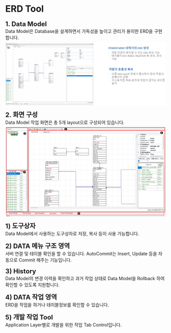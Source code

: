 # ERD Tool

<b style="font-size: 20px">1. Data Model </b><br/>
Data Model은 Database을 설계하면서 가독성을 높이고 관리가 용이한 ERD을 구현합니다.
<img src="../../.vuepress\public\documentation\data-model\ERDTool\DataModel\DataModel.png" style="position: relative;top: 5px;"> <br/>

<b style="font-size: 20px">2. 화면 구성 </b><br/>
 Data Model 작업 화면은 총 5개 layout으로 구성되어 있습니다.
<img src="../../.vuepress\public\documentation\data-model\ERDTool\ScreenStructure\Screen.png" style="position: relative;top: 5px;"> <br/>

<b style="font-size: 20px">1) 도구상자</b><br/>
Data Model에서 사용하는 도구상자로 저장, 복사 등이 사용 가능합니다.

<b style="font-size: 20px">2) DATA 메뉴 구조 영역 </b><br/>
서버 연결 및 테이블 확인을 할 수 있습니다. AutoCommit는 Insert, Update 등을 자동으로 Commit 해주는 기능입니다.

<b style="font-size: 20px">3) History </b><br/>
Data Model의 변경 이력을 확인하고 과거 작업 상태로 Data Model을 Rollback 하여 확인할 수 있도록 지원합니다.

<b style="font-size: 20px">4) DATA 작업 영역 </b><br/>
ERD을 작업을 하거나 테이블정보를 확인할 수 있습니다.

<b style="font-size: 20px">5) 개발 작업 Tool </b><br/>
Application Layer별로 개발을 위한 작업 Tab Control입니다.